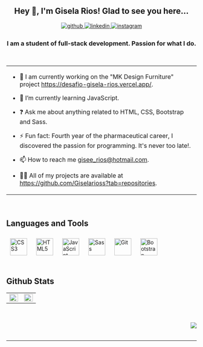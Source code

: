  ## <div align="center">Hey 👋, I'm Gisela Rios! Glad to see you here...</div>  
  

<div align="center">
<a href="https://github.com/Giselarioss" target="_blank">
<img src=https://img.shields.io/badge/github-%2324292e.svg?&style=for-the-badge&logo=github&logoColor=white alt=github style="margin-bottom: 5px;" />
</a>
<a href="https://linkedin.com/in/giselarioss/" target="_blank">
<img src=https://img.shields.io/badge/linkedin-%231E77B5.svg?&style=for-the-badge&logo=linkedin&logoColor=white alt=linkedin style="margin-bottom: 5px;" />
</a>
<a href="https://instagram.com/giisela_rios/" target="_blank">
<img src=https://img.shields.io/badge/instagram-%23000000.svg?&style=for-the-badge&logo=instagram&logoColor=white alt=instagram style="margin-bottom: 5px;" />
</a>  
</div>  
  

### <div align="center">I am a student of full-stack development. Passion for what I do.
 </div>  
  

<br/>  


<div align="center"> 
<table><tr><td valign="top" width="100%">

- 🔭 I am currently working on the "MK Design Furniture" project https://desafio-gisela-rios.vercel.app/.  
  

- 🌱 I’m currently learning JavaScript.  
  

- ❓ Ask me about anything related to HTML, CSS, Bootstrap and Sass.  
  

- ⚡ Fun fact: Fourth year of the pharmaceutical career, I discovered the passion for programming. It's never too late!.  
  

- 📫 How to reach me gisee_rios@hotmail.com.  
  

- 👨‍💻 All of my projects are available at https://github.com/Giselarioss?tab=repositories.   





</td></tr></table> 
</div> 

<br/>  


## Languages and Tools  
<div align="left">  
<a href="https://www.w3schools.com/css/" target="_blank"><img style="margin: 10px" src="https://profilinator.rishav.dev/skills-assets/css3-original-wordmark.svg" alt="CSS3" height="45" /></a>  
<a href="https://en.wikipedia.org/wiki/HTML5" target="_blank"><img style="margin: 10px" src="https://profilinator.rishav.dev/skills-assets/html5-original-wordmark.svg" alt="HTML5" height="45" /></a>  
<a href="https://www.javascript.com/" target="_blank"><img style="margin: 10px" src="https://profilinator.rishav.dev/skills-assets/javascript-original.svg" alt="JavaScript" height="45" /></a>  
<a href="https://sass-lang.com/" target="_blank"><img style="margin: 10px" src="https://profilinator.rishav.dev/skills-assets/sass-original.svg" alt="Sass" height="45" /></a>  
<a href="https://github.com/" target="_blank"><img style="margin: 10px" src="https://profilinator.rishav.dev/skills-assets/git-scm-icon.svg" alt="Git" height="45" /></a>  
<a href="https://getbootstrap.com/docs/3.4/javascript/" target="_blank"><img style="margin: 10px" src="https://profilinator.rishav.dev/skills-assets/bootstrap-plain.svg" alt="Bootstrap" height="45" /></a>  
</div>  

<br/>  


## Github Stats  
<table><tr><td valign="top" width="50%" align="center">

<img src="https://github-readme-stats.vercel.app/api?username=Giselarioss&show_icons=true&count_private=true&hide_border=true" align="left" style="width: 100%" />

</td><td valign="top" width="50%">

<img src="https://github-readme-stats.vercel.app/api/top-langs/?username=Giselarioss&hide_border=true&layout=compact" align="left" style="width: 100%" />

</td></tr></table>  

<br/>  

  

<br/>  

<div align="right">
<img src="https://komarev.com/ghpvc/?username=Giselarioss&&style=flat-square" align="right" />
</div>  
  

<br/>  


<br />

----
